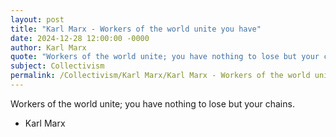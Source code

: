 ```yaml
---
layout: post
title: "Karl Marx - Workers of the world unite you have"
date: 2024-12-28 12:00:00 -0000
author: Karl Marx
quote: "Workers of the world unite; you have nothing to lose but your chains."
subject: Collectivism
permalink: /Collectivism/Karl Marx/Karl Marx - Workers of the world unite you have
---
```


Workers of the world unite; you have nothing to lose but your chains.

- Karl Marx
